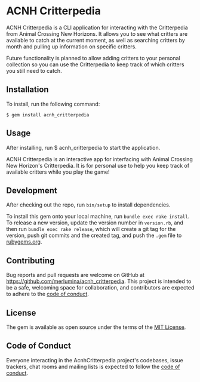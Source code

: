 # ACNH Critterpedia

ACNH Critterpedia is a CLI application for interacting with the Critterpedia from Animal Crossing New Horizons. It allows you to see what critters are available to catch at the current moment, as well as searching critters by month and pulling up information on specific critters.

Future functionality is planned to allow adding critters to your personal collection so you can use the Critterpedia to keep track of which critters you still need to catch.

## Installation

To install, run the following command:

    $ gem install acnh_critterpedia

## Usage

After installing, run
    $ acnh_critterpedia
to start the application.

ACNH Critterpedia is an interactive app for interfacing with Animal Crossing New Horizon's Critterpedia. It is for personal use to help you keep track of available critters while you play the game!

## Development

After checking out the repo, run `bin/setup` to install dependencies.

To install this gem onto your local machine, run `bundle exec rake install`. To release a new version, update the version number in `version.rb`, and then run `bundle exec rake release`, which will create a git tag for the version, push git commits and the created tag, and push the `.gem` file to [rubygems.org](https://rubygems.org).

## Contributing

Bug reports and pull requests are welcome on GitHub at https://github.com/merlumina/acnh_critterpedia. This project is intended to be a safe, welcoming space for collaboration, and contributors are expected to adhere to the [code of conduct](https://github.com/merlumina/acnh_critterpedia/blob/master/CODE_OF_CONDUCT.md).

## License

The gem is available as open source under the terms of the [MIT License](https://opensource.org/licenses/MIT).

## Code of Conduct

Everyone interacting in the AcnhCritterpedia project's codebases, issue trackers, chat rooms and mailing lists is expected to follow the [code of conduct](https://github.com/[USERNAME]/acnh_critterpedia/blob/master/CODE_OF_CONDUCT.md).
